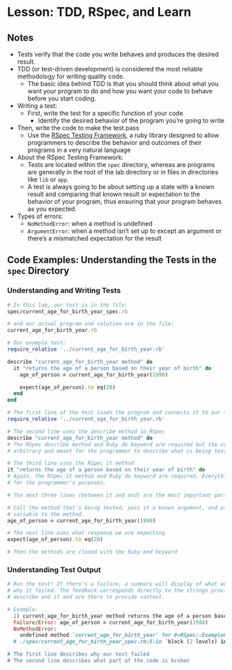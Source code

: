 # Lesson: TDD, RSpec, and Learn

## Notes

- Tests verify that the code you write behaves and produces the desired result.
- TDD (or test-driven development) is considered the most reliable methodology for writing quality code.
  - The basic idea behind TDD is that you should think about what you want your program to do and how you want your code to behave before you start coding.
- Writing a test:
  - First, write the test for a specific function of your code
    - Identify the desired behavior of the program you’re going to write
- Then, write the code to make the test pass
  - Use the [RSpec Testing Framework](http://rspec.info/), a ruby library designed to allow programmers to describe the behavior and outcomes of their programs in a very natural language
- About the RSpec Testing Framework:
  - Tests are located within the `spec` directory, whereas are programs are generally in the root of the lab directory or in files in directories like `lib` or `app`.
  - A test is always going to be about setting up a state with a known result and comparing that known result or expectation to the behavior of your program, thus ensuring that your program behaves as you expected.
- Types of errors:
  - `NoMethodError`: when a method is undefined
  - `ArgumentError`: when a method isn’t set up to except an argument or there’s a mismatched expectation for the result

## Code Examples: Understanding the Tests in the `spec` Directory

### Understanding and Writing Tests

```ruby
# In this lab, our test is in the file:
spec/current_age_for_birth_year_spec.rb

# and our actual program and solution are in the file:
current_age_for_birth_year.rb

# Our example test:
require_relative '../current_age_for_birth_year.rb'

describe "current_age_for_birth_year method" do
  it "returns the age of a person based on their year of birth" do
    age_of_person = current_age_for_birth_year(1990)

    expect(age_of_person).to eq(28)
  end
end

# The first line of the test loads the program and connects it to our test.
require_relative '../current_age_for_birth_year.rb'

# The second line uses the describe method in RSpec
describe "current_age_for_birth_year method" do
# The RSpec describe method and Ruby do keyword are required but the code in between is
# arbitrary and meant for the programmer to describe what is being tested.

# The third line uses the RSpec it method
it "returns the age of a person based on their year of birth" do
# Again, the RSpec it method and Ruby do keyword are required. Everything else is solely
# for the programmer's purposes.

# The next three lines (between it and end) are the most important part of the test.

# Call the method that's being tested, pass it a known argument, and assign a return
# variable to the method.
age_of_person = current_age_for_birth_year(1990)

# The next line asks what response we are expecting
expect(age_of_person).to eq(28)

# Then the methods are closed with the Ruby end keyword
```

### Understanding Test Output

```ruby
# Run the test! If there's a failure, a summary will display of what we are testing and
# why it failed. The feedback corresponds directly to the strings provided to methods
# describe and it and are there to provide context.

# Example:
  1) current_age_for_birth_year method returns the age of a person based on the year of birth
  Failure/Error: age_of_person = current_age_for_birth_year(1984)
  NoMethodError:
    undefined method `current_age_for_birth_year' for #<RSpec::ExampleGroups::CurrentAgeForBirthYearMethod:0x007fbb8b0607b8>
  # ./spec/current_age_for_birth_year_spec.rb:5:in `block (2 levels) in <top (required)>'

# The first line describes why our test failed
# The second line describes what part of the code is broken
```
